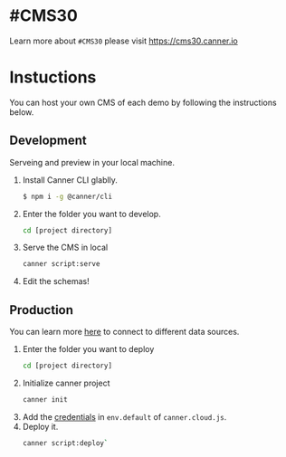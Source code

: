 # #CMS30

Learn more about `#CMS30` please visit https://cms30.canner.io

# Instuctions

You can host your own CMS of each demo by following the instructions below.

## Development

Serveing and preview in your local machine.

1. Install Canner CLI glablly.
    ```sh
    $ npm i -g @canner/cli
    ```
2. Enter the folder you want to develop.
    ```sh
    cd [project directory]
    ```
3. Serve the CMS in local
    ```sh
    canner script:serve
    ```
4. Edit the schemas!

## Production

You can learn more [here](https://www.canner.io/docs/credential-intro) to connect to different data sources. 

1. Enter the folder you want to deploy
    ```sh
    cd [project directory]
    ```
2. Initialize canner project
    ```js
    canner init
    ```
3. Add the [credentials](https://www.canner.io/docs/credential-intro) in `env.default` of `canner.cloud.js`.
4. Deploy it.
    ```sh
    canner script:deploy`
    ```
